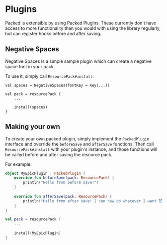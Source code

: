 # Plugins
Packed is extensible by using Packed Plugins. These currently don't have access to more functionality
than you would with using the library regularly, but can register hooks before and after saving.

## Negative Spaces
Negative Spaces is a simple sample plugin which can create a negative space font in your pack.

To use it, simply call `ResourcePack#install`:
```kt{1,6}
val spaces = NegativeSpaces(fontKey = Key(...))

val pack = resourcePack {
    ...
    
    install(spaces)
}
```

## Making your own
To create your own packed plugin, simply implement the `PackedPlugin` interface and override the `beforeSave` and `afterSave`
functions. Then call `ResourcePack#install` with your plugin's instance, and those functions will be called before
and after saving the resource pack.

For example:
```kt
object MyEpicPlugin : PackedPlugin {
    override fun beforeSave(pack: ResourcePack) {
        println("Hello from before save!")
    }
    
    override fun afterSave(pack: ResourcePack) {
        println("Hello from after save! I can now do whatever I want 😈")
    }
}

val pack = resourcePack {
    ...
    
    install(MyEpicPlugin)
}
```